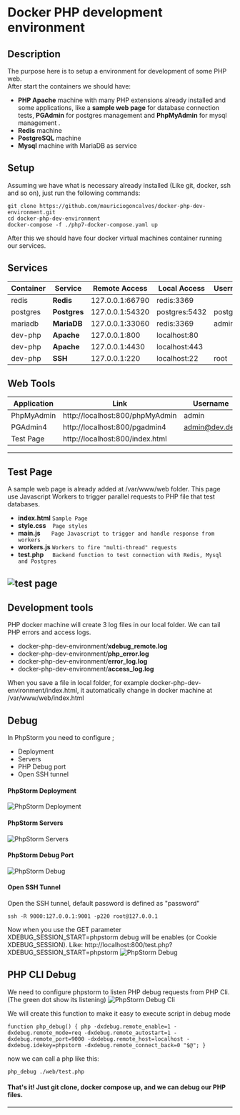 # Docker PHP development environment  
  
## Description  
The purpose here is to setup a environment for development of some PHP web.  
 After start the containers we should have:  
 - **PHP Apache** machine with many PHP extensions already installed and some applications, like a **sample web page** for database connection tests, **PGAdmin** for postgres management and **PhpMyAdmin** for mysql management .  
 - **Redis** machine  
 - **PostgreSQL** machine  
 - **Mysql** machine with MariaDB as service  
   
##  Setup 
Assuming we have what is necessary already installed (Like git, docker, ssh and so on), just run the following commands:
  ```
git clone https://github.com/mauriciogoncalves/docker-php-dev-environment.git
cd docker-php-dev-environment
docker-compose -f ./php7-docker-compose.yaml up
```   

After this we should have four docker virtual machines container  running our services.
  
##   Services
|Container|  Service  | Remote Access | Local Access|Username|Password|Database|  
|    -   |      -     |        -      |        -    |     -  |    -   | - |    
|redis   |**Redis** |127.0.0.1:66790|redis:3369   |        |password|     
|postgres|**Postgres**|127.0.0.1:54320|postgres:5432|postgres|password|dev   
|mariadb |**MariaDB** |127.0.0.1:33060|redis:3369   | admin  |password|dev    
|dev-php |**Apache** |127.0.0.1:800  |localhost:80 |     
|dev-php |**Apache** |127.0.0.1:4430 |localhost:443|     
|dev-php |**SSH** |127.0.0.1:220  |localhost:22 | root   |password   
   
##   Web Tools
|Application| Link                          | Username    |Password| Info |  
|      -    |             -                 |      -      |    -   |   -  |
|PhpMyAdmin |http://localhost:800/phpMyAdmin|admin        |password|   
|PGAdmin4   |http://localhost:800/pgadmin4  |admin@dev.dev|password|  
|Test Page  |http://localhost:800/index.html|             |        | /var/www/web  
 ---
 
 
##  Test Page
A sample web page is already added at /var/www/web folder.
This page use Javascript Workers to trigger parallel requests to PHP file that test databases.
    
 - **index.html** `Sample Page`
 - **style.css**  &hairsp;  &hairsp; `Page styles` 
 - **main.js**  &hairsp;  &hairsp;  &hairsp;  &hairsp; `Page Javascript to trigger and handle response from workers`
 - **workers.js** `Workers to fire "multi-thread" requests` 
 - **test.php**  &hairsp;  &hairsp;  &hairsp;  `Backend function to test connection with Redis, Mysql and Postgres`
 
 ![test page](https://raw.githubusercontent.com/mauriciogoncalves/docker-php-dev-environment/main/web/images/page.gif)
 ----
  ## Development tools 
  PHP docker machine will create 3 log files in our local folder. We can tail PHP errors and access logs. 
 - docker-php-dev-environment/**xdebug_remote.log**  
 - docker-php-dev-environment/**php_error.log**  
 - docker-php-dev-environment/**error_log.log**
 - docker-php-dev-environment/**access_log.log**

When you save a file in local folder, for example docker-php-dev-environment/index.html, it automatically change in docker machine at /var/www/web/index.html

## Debug
In PhpStorm you need to configure ;

 - Deployment
 - Servers
 - PHP Debug port
 - Open SSH tunnel

#### PhpStorm Deployment
![PhpStorm Deployment](https://raw.githubusercontent.com/mauriciogoncalves/docker-php-dev-environment/main/web/images/phpsotm-deployment.jpg)
#### PhpStorm Servers
![PhpStorm Servers](https://raw.githubusercontent.com/mauriciogoncalves/docker-php-dev-environment/main/web/images/phpsotm-servers.jpg)
#### PhpStorm Debug Port
![PhpStorm Debug](https://raw.githubusercontent.com/mauriciogoncalves/docker-php-dev-environment/main/web/images/phpsotm-debug.jpg)

#### Open SSH Tunnel
Open the SSH tunnel, default password is defined as "password"
 ```
ssh -R 9000:127.0.0.1:9001 -p220 root@127.0.0.1
```   

Now when you use the GET parameter XDEBUG_SESSION_START=phpstorm debug will be enables (or Cookie XDEBUG_SESSION). 
Like:
http://localhost:800/test.php?XDEBUG_SESSION_START=phpstorm
![PhpStorm Debug](https://raw.githubusercontent.com/mauriciogoncalves/docker-php-dev-environment/main/web/images/debug.jpg)


## PHP CLI Debug
We need to configure phpstorm to listen PHP debug requests from PHP Cli. (The green dot show its listening)
![PhpStorm Debug Cli](https://raw.githubusercontent.com/mauriciogoncalves/docker-php-dev-environment/main/web/images/phpsotm-debug-cli.jpg)

We will create this function to make it easy to execute script in debug mode
 ```
function php_debug() { php -dxdebug.remote_enable=1 -dxdebug.remote_mode=req -dxdebug.remote_autostart=1 -dxdebug.remote_port=9000 -dxdebug.remote_host=localhost -dxdebug.idekey=phpstorm -dxdebug.remote_connect_back=0 "$@"; }
```   
now we can call a php like this:
```   
php_debug ./web/test.php
```   

#### That's it! Just git clone, docker compose up, and we can debug our PHP files.

---
 
 
